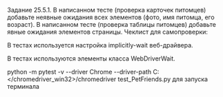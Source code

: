 Задание 25.5.1. В написанном тесте (проверка карточек питомцев) добавьте неявные ожидания всех элементов (фото, имя питомца, его возраст). В написанном тесте (проверка таблицы питомцев) добавьте явные ожидания элементов страницы. Чеклист для самопроверки:

В тестах используется настройка implicitly-wait веб-драйвера.

В тестах используются элементы класса WebDriverWait.

 python -m pytest -v --driver Chrome --driver-path C:</chromedriver_win32>/chromedriver test_PetFriends.py  для запуска терминала

